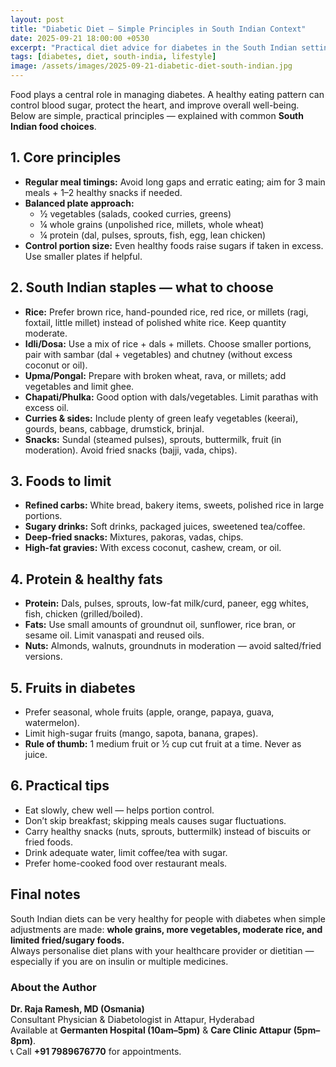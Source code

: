 ```yaml
---
layout: post
title: "Diabetic Diet — Simple Principles in South Indian Context"
date: 2025-09-21 18:00:00 +0530
excerpt: "Practical diet advice for diabetes in the South Indian setting — what to eat, what to limit, and how to plan balanced meals."
tags: [diabetes, diet, south-india, lifestyle]
image: /assets/images/2025-09-21-diabetic-diet-south-indian.jpg
---
```


Food plays a central role in managing diabetes. A healthy eating pattern can control blood sugar, protect the heart, and improve overall well-being. Below are simple, practical principles — explained with common **South Indian food choices**.

## 1. Core principles
- **Regular meal timings:** Avoid long gaps and erratic eating; aim for 3 main meals + 1–2 healthy snacks if needed.  
- **Balanced plate approach:**  
  - ½ vegetables (salads, cooked curries, greens)  
  - ¼ whole grains (unpolished rice, millets, whole wheat)  
  - ¼ protein (dal, pulses, sprouts, fish, egg, lean chicken)  
- **Control portion size:** Even healthy foods raise sugars if taken in excess. Use smaller plates if helpful.  

## 2. South Indian staples — what to choose
- **Rice:** Prefer brown rice, hand-pounded rice, red rice, or millets (ragi, foxtail, little millet) instead of polished white rice. Keep quantity moderate.  
- **Idli/Dosa:** Use a mix of rice + dals + millets. Choose smaller portions, pair with sambar (dal + vegetables) and chutney (without excess coconut or oil).  
- **Upma/Pongal:** Prepare with broken wheat, rava, or millets; add vegetables and limit ghee.  
- **Chapati/Phulka:** Good option with dals/vegetables. Limit parathas with excess oil.  
- **Curries & sides:** Include plenty of green leafy vegetables (keerai), gourds, beans, cabbage, drumstick, brinjal.  
- **Snacks:** Sundal (steamed pulses), sprouts, buttermilk, fruit (in moderation). Avoid fried snacks (bajji, vada, chips).  

## 3. Foods to limit
- **Refined carbs:** White bread, bakery items, sweets, polished rice in large portions.  
- **Sugary drinks:** Soft drinks, packaged juices, sweetened tea/coffee.  
- **Deep-fried snacks:** Mixtures, pakoras, vadas, chips.  
- **High-fat gravies:** With excess coconut, cashew, cream, or oil.  

## 4. Protein & healthy fats
- **Protein:** Dals, pulses, sprouts, low-fat milk/curd, paneer, egg whites, fish, chicken (grilled/boiled).  
- **Fats:** Use small amounts of groundnut oil, sunflower, rice bran, or sesame oil. Limit vanaspati and reused oils.  
- **Nuts:** Almonds, walnuts, groundnuts in moderation — avoid salted/fried versions.  

## 5. Fruits in diabetes
- Prefer seasonal, whole fruits (apple, orange, papaya, guava, watermelon).  
- Limit high-sugar fruits (mango, sapota, banana, grapes).  
- **Rule of thumb:** 1 medium fruit or ½ cup cut fruit at a time. Never as juice.  

## 6. Practical tips
- Eat slowly, chew well — helps portion control.  
- Don’t skip breakfast; skipping meals causes sugar fluctuations.  
- Carry healthy snacks (nuts, sprouts, buttermilk) instead of biscuits or fried foods.  
- Drink adequate water, limit coffee/tea with sugar.  
- Prefer home-cooked food over restaurant meals.  

## Final notes
South Indian diets can be very healthy for people with diabetes when simple adjustments are made: **whole grains, more vegetables, moderate rice, and limited fried/sugary foods.**  
Always personalise diet plans with your healthcare provider or dietitian — especially if you are on insulin or multiple medicines.

### About the Author
**Dr. Raja Ramesh, MD (Osmania)**  
Consultant Physician & Diabetologist in Attapur, Hyderabad  
Available at **Germanten Hospital (10am–5pm)** & **Care Clinic Attapur (5pm–8pm)**.  
📞 Call **+91 7989676770** for appointments.
